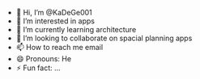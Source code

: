 - 👋 Hi, I’m @KaDeGe001
- 👀 I’m interested in apps
- 🌱 I’m currently learning architecture
- 💞️ I’m looking to collaborate on spacial planning apps
- 📫 How to reach me email
- 😄 Pronouns: He
- ⚡ Fun fact: ...

<!---
KaDeGe001/KaDeGe001 is a ✨ special ✨ repository because its `README.md` (this file) appears on your GitHub profile.
You can click the Preview link to take a look at your changes.
--->
